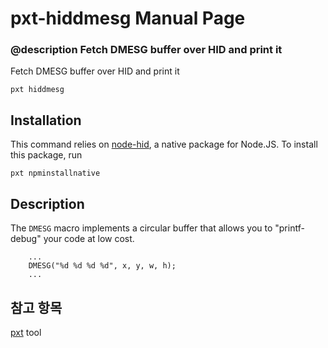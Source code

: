 # pxt-hiddmesg Manual Page

### @description Fetch DMESG buffer over HID and print it

Fetch DMESG buffer over HID and print it

    pxt hiddmesg
    

## Installation

This command relies on [node-hid](https://github.com/node-hid/node-hid), a native package for Node.JS. To install this package, run

    pxt npminstallnative
    

## Description

The `DMESG` macro implements a circular buffer that allows you to "printf-debug" your code at low cost.

        ...
        DMESG("%d %d %d %d", x, y, w, h);
        ...
    

## 참고 항목

[pxt](/cli) tool